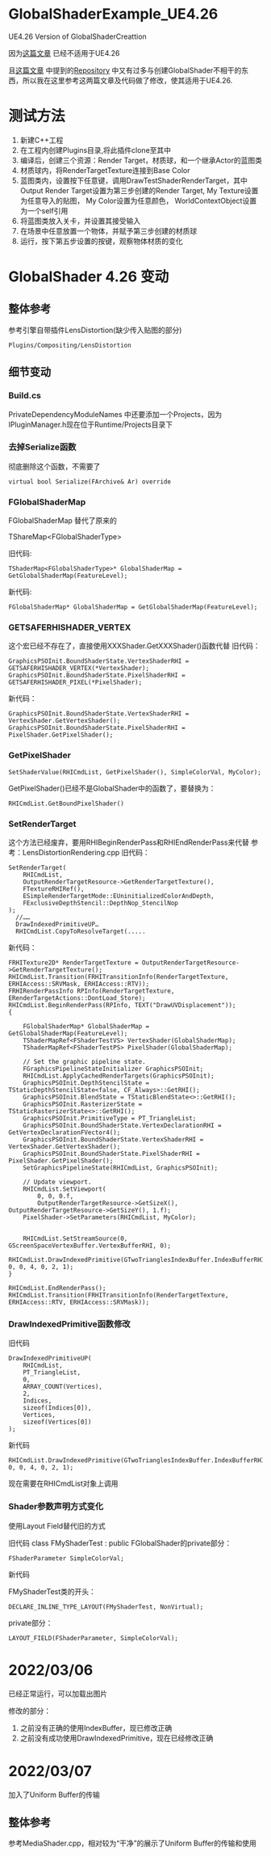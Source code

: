 # GlobalShaderExample_UE4.26
UE4.26 Version of GlobalShaderCreattion

因为[这篇文章](https://zhuanlan.zhihu.com/p/36635394) 已经不适用于UE4.26

且[这篇文章](https://zhuanlan.zhihu.com/p/66514192) 中提到的[Repository](https://github.com/blueroseslol/BRPlugins) 中又有过多与创建GlobalShader不相干的东西，所以我在这里参考这两篇文章及代码做了修改，使其适用于UE4.26.

# 测试方法
1. 新建C++工程
2. 在工程内创建Plugins目录,将此插件clone至其中
3. 编译后，创建三个资源：Render Target，材质球，和一个继承Actor的蓝图类
4. 材质球内，将RenderTargetTexture连接到Base Color
5. 蓝图类内，设置按下任意键，调用DrawTestShaderRenderTarget，其中Output Render Target设置为第三步创建的Render Target, My Texture设置为任意导入的贴图， My Color设置为任意颜色， WorldContextObject设置为一个self引用
6. 将蓝图类放入关卡，并设置其接受输入
7. 在场景中任意放置一个物体，并赋予第三步创建的材质球
8. 运行，按下第五步设置的按键，观察物体材质的变化

# GlobalShader 4.26 变动

## 整体参考
参考引擎自带插件LensDistortion(缺少传入贴图的部分)

	Plugins/Compositing/LensDistortion


## 细节变动

### Build.cs

PrivateDependencyModuleNames 中还要添加一个Projects，因为 IPluginManager.h现在位于Runtime/Projects目录下


### 去掉Serialize函数
彻底删除这个函数，不需要了

	virtual bool Serialize(FArchive& Ar) override  
		
### FGlobalShaderMap
FGlobalShaderMap 替代了原来的

TShareMap\<FGlobalShaderType\>
	
旧代码:

	TShaderMap<FGlobalShaderType>* GlobalShaderMap = GetGlobalShaderMap(FeatureLevel); 
	
新代码:

	FGlobalShaderMap* GlobalShaderMap = GetGlobalShaderMap(FeatureLevel);

### GETSAFERHISHADER_VERTEX

这个宏已经不存在了，直接使用XXXShader.GetXXXShader()函数代替
旧代码：

	GraphicsPSOInit.BoundShaderState.VertexShaderRHI = GETSAFERHISHADER_VERTEX(*VertexShader);
	GraphicsPSOInit.BoundShaderState.PixelShaderRHI = GETSAFERHISHADER_PIXEL(*PixelShader);

新代码：

	GraphicsPSOInit.BoundShaderState.VertexShaderRHI = VertexShader.GetVertexShader();
	GraphicsPSOInit.BoundShaderState.PixelShaderRHI = PixelShader.GetPixelShader();


### GetPixelShader

	SetShaderValue(RHICmdList, GetPixelShader(), SimpleColorVal, MyColor);
GetPixelShader()已经不是GlobalShader中的函数了，要替换为：

	RHICmdList.GetBoundPixelShader()


### SetRenderTarget

这个方法已经废弃，要用RHIBeginRenderPass和RHIEndRenderPass来代替
参考：LensDistortionRendering.cpp
旧代码：

	SetRenderTarget(
		RHICmdList,
		OutputRenderTargetResource->GetRenderTargetTexture(),
		FTextureRHIRef(),
		ESimpleRenderTargetMode::EUninitializedColorAndDepth,
		FExclusiveDepthStencil::DepthNop_StencilNop
	);
      //……
      DrawIndexedPrimitiveUP…
      RHICmdList.CopyToResolveTarget(.....


新代码：

	FRHITexture2D* RenderTargetTexture = OutputRenderTargetResource->GetRenderTargetTexture();
	RHICmdList.Transition(FRHITransitionInfo(RenderTargetTexture, ERHIAccess::SRVMask, ERHIAccess::RTV));
	FRHIRenderPassInfo RPInfo(RenderTargetTexture, ERenderTargetActions::DontLoad_Store);
	RHICmdList.BeginRenderPass(RPInfo, TEXT("DrawUVDisplacement"));
	{

		FGlobalShaderMap* GlobalShaderMap = GetGlobalShaderMap(FeatureLevel);
		TShaderMapRef<FShaderTestVS> VertexShader(GlobalShaderMap);
		TShaderMapRef<FShaderTestPS> PixelShader(GlobalShaderMap);

		// Set the graphic pipeline state.  
		FGraphicsPipelineStateInitializer GraphicsPSOInit;
		RHICmdList.ApplyCachedRenderTargets(GraphicsPSOInit);
		GraphicsPSOInit.DepthStencilState = TStaticDepthStencilState<false, CF_Always>::GetRHI();
		GraphicsPSOInit.BlendState = TStaticBlendState<>::GetRHI();
		GraphicsPSOInit.RasterizerState = TStaticRasterizerState<>::GetRHI();
		GraphicsPSOInit.PrimitiveType = PT_TriangleList;
		GraphicsPSOInit.BoundShaderState.VertexDeclarationRHI = GetVertexDeclarationFVector4();
		GraphicsPSOInit.BoundShaderState.VertexShaderRHI = VertexShader.GetVertexShader();
		GraphicsPSOInit.BoundShaderState.PixelShaderRHI = PixelShader.GetPixelShader();
		SetGraphicsPipelineState(RHICmdList, GraphicsPSOInit);

		// Update viewport.
		RHICmdList.SetViewport(
			0, 0, 0.f,
			OutputRenderTargetResource->GetSizeX(), OutputRenderTargetResource->GetSizeY(), 1.f);
		PixelShader->SetParameters(RHICmdList, MyColor);


		RHICmdList.SetStreamSource(0, GScreenSpaceVertexBuffer.VertexBufferRHI, 0);
		RHICmdList.DrawIndexedPrimitive(GTwoTrianglesIndexBuffer.IndexBufferRHI, 0, 0, 4, 0, 2, 1);
	}

	RHICmdList.EndRenderPass();
	RHICmdList.Transition(FRHITransitionInfo(RenderTargetTexture, ERHIAccess::RTV, ERHIAccess::SRVMask));

### DrawIndexedPrimitive函数修改

旧代码

	DrawIndexedPrimitiveUP(  
        RHICmdList,  
        PT_TriangleList,  
        0,  
        ARRAY_COUNT(Vertices),  
        2,  
        Indices,  
        sizeof(Indices[0]),  
        Vertices,  
        sizeof(Vertices[0])  
    ); 
	
新代码

	RHICmdList.DrawIndexedPrimitive(GTwoTrianglesIndexBuffer.IndexBufferRHI, 0, 0, 4, 0, 2, 1);

现在需要在RHICmdList对象上调用

### Shader参数声明方式变化

使用Layout Field替代旧的方式

旧代码
class FMyShaderTest : public FGlobalShader的private部分：

	FShaderParameter SimpleColorVal;

新代码

FMyShaderTest类的开头：

	DECLARE_INLINE_TYPE_LAYOUT(FMyShaderTest, NonVirtual);
	
private部分：

	LAYOUT_FIELD(FShaderParameter, SimpleColorVal);
	

# 2022/03/06

已经正常运行，可以加载出图片

修改的部分：

1. 之前没有正确的使用IndexBuffer，现已修改正确
2. 之前没有成功使用DrawIndexedPrimitive，现在已经修改正确




# 2022/03/07

加入了Uniform Buffer的传输

## 整体参考
参考MediaShader.cpp，相对较为“干净”的展示了Uniform Buffer的传输和使用
